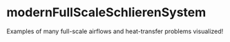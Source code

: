 modernFullScaleSchlierenSystem
==============================

Examples of many full-scale airflows and heat-transfer problems visualized!
